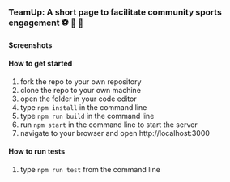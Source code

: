 ### TeamUp: A short page to facilitate community sports engagement :soccer: :basketball: :football:

#### Screenshots

#### How to get started
1) fork the repo to your own repository
2) clone the repo to your own machine
3) open the folder in your code editor
4) type `npm install` in the command line
5) type `npm run build` in the command line
5) run `npm start` in the command line to start the server
6) navigate to your browser and open http://localhost:3000

#### How to run tests
1) type `npm run test` from the command line



